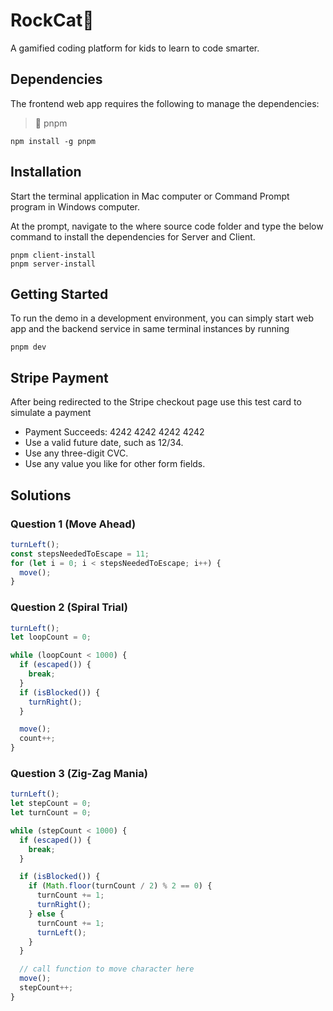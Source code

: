 # RockCat:rocket:

A gamified coding platform for kids to learn to code smarter.

## Dependencies

The frontend web app requires the following to manage the dependencies:

> :star2: pnpm

    npm install -g pnpm

## Installation

Start the terminal application in Mac computer or Command Prompt program in Windows computer.

At the prompt, navigate to the where source code folder and type the below command to install the dependencies for Server and Client.

    pnpm client-install
    pnpm server-install

## Getting Started

To run the demo in a development environment, you can simply start web app and the backend service in same terminal instances by running

    pnpm dev

## Stripe Payment

After being redirected to the Stripe checkout page use this test card to simulate a payment

- Payment Succeeds: 4242 4242 4242 4242
- Use a valid future date, such as 12/34.
- Use any three-digit CVC.
- Use any value you like for other form fields.

## Solutions

### Question 1 (Move Ahead)

```js
turnLeft();
const stepsNeededToEscape = 11;
for (let i = 0; i < stepsNeededToEscape; i++) {
  move();
}
```

### Question 2 (Spiral Trial)

```js
turnLeft();
let loopCount = 0;

while (loopCount < 1000) {
  if (escaped()) {
    break;
  }
  if (isBlocked()) {
    turnRight();
  }

  move();
  count++;
}
```

### Question 3 (Zig-Zag Mania)

```js
turnLeft();
let stepCount = 0;
let turnCount = 0;

while (stepCount < 1000) {
  if (escaped()) {
    break;
  }

  if (isBlocked()) {
    if (Math.floor(turnCount / 2) % 2 == 0) {
      turnCount += 1;
      turnRight();
    } else {
      turnCount += 1;
      turnLeft();
    }
  }

  // call function to move character here
  move();
  stepCount++;
}
```
